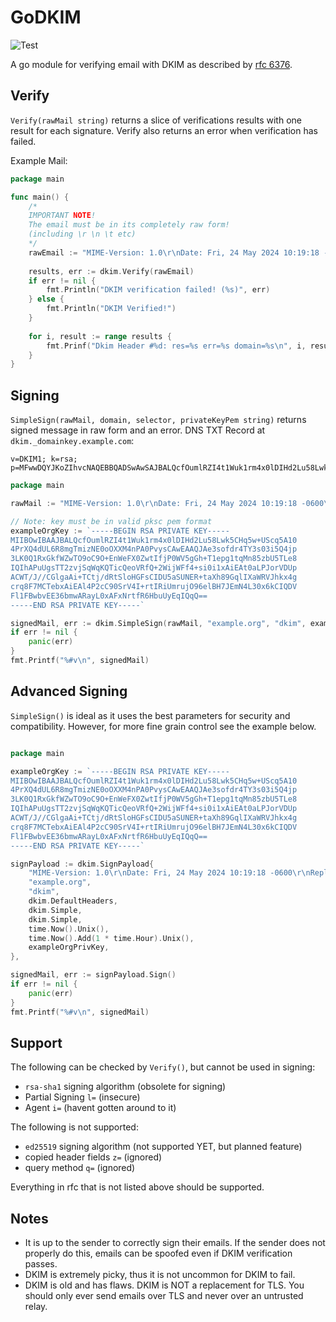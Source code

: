# GoDKIM
![Test](https://github.com/qugu2427/godkim/actions/workflows/test.yml/badge.svg)

A go module for verifying email with DKIM as described by [rfc 6376](https://datatracker.ietf.org/doc/html/rfc6376).

## Verify
`Verify(rawMail string)` returns a slice of verifications results with one result for each signature. Verify also returns an error when verification has failed.

Example Mail:
```go
package main

func main() {
    /*
    IMPORTANT NOTE!
    The email must be in its completely raw form!
    (including \r \n \t etc)
    */
    rawEmail := "MIME-Version: 1.0\r\nDate: Fri, 24 May 2024 10:19:18 -0600\r\nReply-To: John.Doe@example.org\r\nSubject: Test Email\r\nFrom: John Doe <John.Doe@example.org>\r\nTo: alice@colorado.edu\r\nContent-Type: multipart/alternative; boundary=\"00000000000095c7110619358760\"\r\n\r\n--00000000000095c7110619358760\r\nContent-Type: text/plain; charset=\"UTF-8\"\r\n\r\nthis is a test email\r\n\r\n--00000000000095c7110619358760\r\nContent-Type: text/html; charset=\"UTF-8\"\r\n\r\n<div dir=\"ltr\">this is a test email</div>\r\n\r\n--00000000000095c7110619358760--"
    
    results, err := dkim.Verify(rawEmail)
    if err != nil {
        fmt.Println("DKIM verification failed! (%s)", err)
    } else {
        fmt.Println("DKIM Verified!")
    }
    
    for i, result := range results {
        fmt.Prinf("Dkim Header #%d: res=%s err=%s domain=%s\n", i, result.Result, result.Err, result.Domain)
    }
}
```

## Signing
`SimpleSign(rawMail, domain, selector, privateKeyPem string)` returns signed message in raw form and an error.
DNS TXT Record at `dkim._domainkey.example.com`:
```
v=DKIM1; k=rsa; p=MFwwDQYJKoZIhvcNAQEBBQADSwAwSAJBALQcfOumlRZI4t1Wuk1rm4x0lDIHd2Lu58Lwk5CHq5w+UScq5A104PrXQ4dUL6R8mgTmizNE0oOXXM4nPA0PvysCAwEAAQ==
```
```go
package main

rawMail := "MIME-Version: 1.0\r\nDate: Fri, 24 May 2024 10:19:18 -0600\r\nReply-To: John.Doe@example.org\r\nSubject: Test Email\r\nFrom: John Doe <John.Doe@example.org>\r\nTo: alice@colorado.edu\r\nContent-Type: multipart/alternative; boundary=\"00000000000095c7110619358760\"\r\n\r\n--00000000000095c7110619358760\r\nContent-Type: text/plain; charset=\"UTF-8\"\r\n\r\nthis is a test email\r\n\r\n--00000000000095c7110619358760\r\nContent-Type: text/html; charset=\"UTF-8\"\r\n\r\n<div dir=\"ltr\">this is a test email</div>\r\n\r\n--00000000000095c7110619358760--"

// Note: key must be in valid pksc pem format
exampleOrgKey := `-----BEGIN RSA PRIVATE KEY-----
MIIBOwIBAAJBALQcfOumlRZI4t1Wuk1rm4x0lDIHd2Lu58Lwk5CHq5w+UScq5A10
4PrXQ4dUL6R8mgTmizNE0oOXXM4nPA0PvysCAwEAAQJAe3sofdr4TY3s03i5Q4jp
3LK0Q1RxGkfWZwTO9oC9O+EnWeFX0ZwtIfjP0WV5gGh+T1epg1tqMn85zbU5TLe8
IQIhAPuUgsTT2zvjSqWqKQTicQeoVRfQ+2WijWFf4+si0i1xAiEAt0aLPJorVDUp
ACWT/J//CGlgaAi+TCtj/dRtSloHGFsCIDU5aSUNER+taXh89GqlIXaWRVJhkx4g
crq8F7MCTebxAiEAl4P2cC90SrV4I+rtIRiUmrujO96elBH7JEmN4L30x6kCIQDV
Fl1FBwbvEE36bmwARayL0xAFxNrtfR6HbuUyEqIQqQ==
-----END RSA PRIVATE KEY-----`

signedMail, err := dkim.SimpleSign(rawMail, "example.org", "dkim", exampleOrgKey)
if err != nil {
    panic(err)
}
fmt.Printf("%#v\n", signedMail)
```

## Advanced Signing
`SimpleSign()` is ideal as it uses the best parameters for security and compatibility. However, for more fine grain control see the example below.
```go

package main

exampleOrgKey := `-----BEGIN RSA PRIVATE KEY-----
MIIBOwIBAAJBALQcfOumlRZI4t1Wuk1rm4x0lDIHd2Lu58Lwk5CHq5w+UScq5A10
4PrXQ4dUL6R8mgTmizNE0oOXXM4nPA0PvysCAwEAAQJAe3sofdr4TY3s03i5Q4jp
3LK0Q1RxGkfWZwTO9oC9O+EnWeFX0ZwtIfjP0WV5gGh+T1epg1tqMn85zbU5TLe8
IQIhAPuUgsTT2zvjSqWqKQTicQeoVRfQ+2WijWFf4+si0i1xAiEAt0aLPJorVDUp
ACWT/J//CGlgaAi+TCtj/dRtSloHGFsCIDU5aSUNER+taXh89GqlIXaWRVJhkx4g
crq8F7MCTebxAiEAl4P2cC90SrV4I+rtIRiUmrujO96elBH7JEmN4L30x6kCIQDV
Fl1FBwbvEE36bmwARayL0xAFxNrtfR6HbuUyEqIQqQ==
-----END RSA PRIVATE KEY-----`

signPayload := dkim.SignPayload{
	"MIME-Version: 1.0\r\nDate: Fri, 24 May 2024 10:19:18 -0600\r\nReply-To: John.Doe@example.org\r\nSubject: Test Email\r\nFrom: John Doe <John.Doe@example.org>\r\nTo: alice@colorado.edu\r\nContent-Type: multipart/alternative; boundary=\"00000000000095c7110619358760\"\r\n\r\n--00000000000095c7110619358760\r\nContent-Type: text/plain; charset=\"UTF-8\"\r\n\r\nthis is a test email\r\n\r\n--00000000000095c7110619358760\r\nContent-Type: text/html; charset=\"UTF-8\"\r\n\r\n<div dir=\"ltr\">this is a test email</div>\r\n\r\n--00000000000095c7110619358760--",
	"example.org",
	"dkim",
	dkim.DefaultHeaders,
	dkim.Simple,
	dkim.Simple,
	time.Now().Unix(),
	time.Now().Add(1 * time.Hour).Unix(),
	exampleOrgPrivKey,
},

signedMail, err := signPayload.Sign()
if err != nil {
    panic(err)
}
fmt.Printf("%#v\n", signedMail)
```

## Support
The following can be checked by `Verify()`, but cannot be used in signing:
 - `rsa-sha1` signing algorithm (obsolete for signing)
 - Partial Signing `l=` (insecure)
 - Agent `i=` (havent gotten around to it)

The following is not supported:
 - `ed25519` signing algorithm (not supported YET, but planned feature)
 - copied header fields `z=` (ignored)
 - query method `q=` (ignored)

Everything in rfc that is not listed above should be supported.

## Notes
- It is up to the sender to correctly sign their emails. If the sender does not properly do this, emails can be spoofed even if DKIM verification passes.
- DKIM is extremely picky, thus it is not uncommon for DKIM to fail.
- DKIM is old and has flaws. DKIM is NOT a replacement for TLS. 
You should only ever send emails over TLS and never over an untrusted relay.


